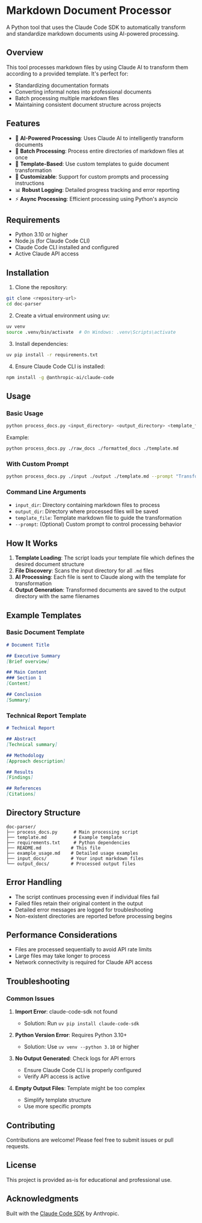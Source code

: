 # Markdown Document Processor

A Python tool that uses the Claude Code SDK to automatically transform and standardize markdown documents using AI-powered processing.

## Overview

This tool processes markdown files by using Claude AI to transform them according to a provided template. It's perfect for:
- Standardizing documentation formats
- Converting informal notes into professional documents
- Batch processing multiple markdown files
- Maintaining consistent document structure across projects

## Features

- 🤖 **AI-Powered Processing**: Uses Claude AI to intelligently transform documents
- 📁 **Batch Processing**: Process entire directories of markdown files at once
- 📝 **Template-Based**: Use custom templates to guide document transformation
- 🔧 **Customizable**: Support for custom prompts and processing instructions
- 📊 **Robust Logging**: Detailed progress tracking and error reporting
- ⚡ **Async Processing**: Efficient processing using Python's asyncio

## Requirements

- Python 3.10 or higher
- Node.js (for Claude Code CLI)
- Claude Code CLI installed and configured
- Active Claude API access

## Installation

1. Clone the repository:
```bash
git clone <repository-url>
cd doc-parser
```

2. Create a virtual environment using uv:
```bash
uv venv
source .venv/bin/activate  # On Windows: .venv\Scripts\activate
```

3. Install dependencies:
```bash
uv pip install -r requirements.txt
```

4. Ensure Claude Code CLI is installed:
```bash
npm install -g @anthropic-ai/claude-code
```

## Usage

### Basic Usage

```bash
python process_docs.py <input_directory> <output_directory> <template_file>
```

Example:
```bash
python process_docs.py ./raw_docs ./formatted_docs ./template.md
```

### With Custom Prompt

```bash
python process_docs.py ./input ./output ./template.md --prompt "Transform into technical specification"
```

### Command Line Arguments

- `input_dir`: Directory containing markdown files to process
- `output_dir`: Directory where processed files will be saved
- `template_file`: Template markdown file to guide the transformation
- `--prompt`: (Optional) Custom prompt to control processing behavior

## How It Works

1. **Template Loading**: The script loads your template file which defines the desired document structure
2. **File Discovery**: Scans the input directory for all `.md` files
3. **AI Processing**: Each file is sent to Claude along with the template for transformation
4. **Output Generation**: Transformed documents are saved to the output directory with the same filenames

## Example Templates

### Basic Document Template
```markdown
# Document Title

## Executive Summary
[Brief overview]

## Main Content
### Section 1
[Content]

## Conclusion
[Summary]
```

### Technical Report Template
```markdown
# Technical Report

## Abstract
[Technical summary]

## Methodology
[Approach description]

## Results
[Findings]

## References
[Citations]
```

## Directory Structure

```
doc-parser/
├── process_docs.py      # Main processing script
├── template.md          # Example template
├── requirements.txt     # Python dependencies
├── README.md           # This file
├── example_usage.md    # Detailed usage examples
├── input_docs/         # Your input markdown files
└── output_docs/        # Processed output files
```

## Error Handling

- The script continues processing even if individual files fail
- Failed files retain their original content in the output
- Detailed error messages are logged for troubleshooting
- Non-existent directories are reported before processing begins

## Performance Considerations

- Files are processed sequentially to avoid API rate limits
- Large files may take longer to process
- Network connectivity is required for Claude API access

## Troubleshooting

### Common Issues

1. **Import Error**: claude-code-sdk not found
   - Solution: Run `uv pip install claude-code-sdk`

2. **Python Version Error**: Requires Python 3.10+
   - Solution: Use `uv venv --python 3.10` or higher

3. **No Output Generated**: Check logs for API errors
   - Ensure Claude Code CLI is properly configured
   - Verify API access is active

4. **Empty Output Files**: Template might be too complex
   - Simplify template structure
   - Use more specific prompts

## Contributing

Contributions are welcome! Please feel free to submit issues or pull requests.

## License

This project is provided as-is for educational and professional use.

## Acknowledgments

Built with the [Claude Code SDK](https://docs.anthropic.com/en/docs/claude-code/sdk) by Anthropic.